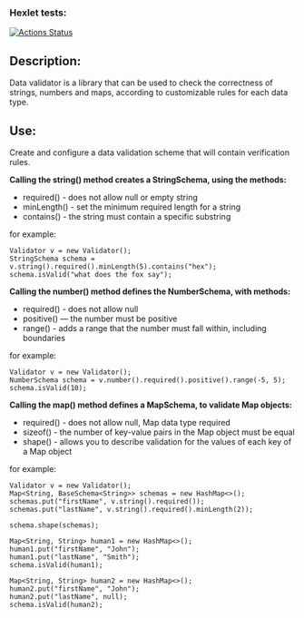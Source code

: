 ### Hexlet tests:
[![Actions Status](https://github.com/packman1783/java-project-78/actions/workflows/hexlet-check.yml/badge.svg)](https://github.com/packman1783/java-project-78/actions)

## Description:
Data validator is a library that can be used to check the correctness of strings, numbers and maps, according to customizable rules for each data type.

## Use:
Create and configure a data validation scheme that will contain verification rules.

**Calling the string() method creates a StringSchema, using the methods:**
 * required() - does not allow null or empty string
 * minLength() - set the minimum required length for a string
 * contains() - the string must contain a specific substring

for example: 
```
Validator v = new Validator();
StringSchema schema = v.string().required().minLength(5).contains("hex");
schema.isValid("what does the fox say");
```

**Calling the number() method defines the NumberSchema, with methods:**
 * required() - does not allow null
 * positive() — the number must be positive
 * range() - adds a range that the number must fall within, including boundaries

for example:
```
Validator v = new Validator();
NumberSchema schema = v.number().required().positive().range(-5, 5);
schema.isValid(10);
```

**Calling the map() method defines a MapSchema, to validate Map objects:**
 * required() - does not allow null, Map data type required
 * sizeof() - the number of key-value pairs in the Map object must be equal
 * shape() - allows you to describe validation for the values of each key of a Map object

for example:
```
Validator v = new Validator();
Map<String, BaseSchema<String>> schemas = new HashMap<>();
schemas.put("firstName", v.string().required());
schemas.put("lastName", v.string().required().minLength(2));

schema.shape(schemas);

Map<String, String> human1 = new HashMap<>();
human1.put("firstName", "John");
human1.put("lastName", "Smith");
schema.isValid(human1);

Map<String, String> human2 = new HashMap<>();
human2.put("firstName", "John");
human2.put("lastName", null);
schema.isValid(human2);
```
